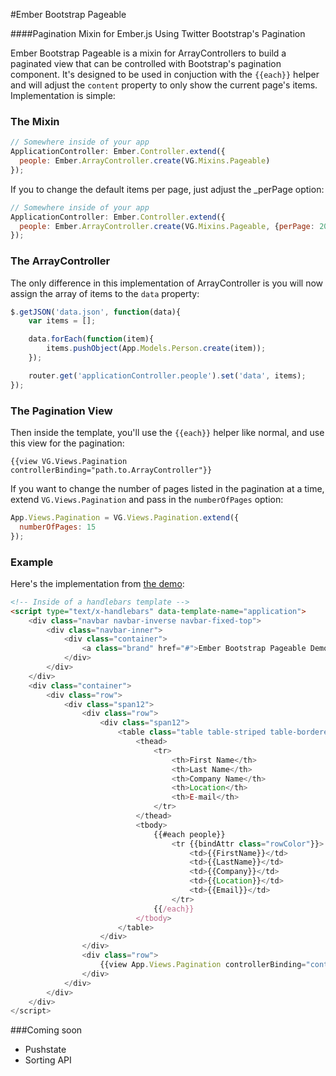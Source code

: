 #Ember Bootstrap Pageable

####Pagination Mixin for Ember.js Using Twitter Bootstrap's Pagination

Ember Bootstrap Pageable is a mixin for ArrayControllers to build a paginated 
view that can be controlled with Bootstrap's pagination component. It's designed
to be used in conjuction with the `{{each}}` helper and will adjust the `content`
property to only show the current page's items.  Implementation is simple:

### The Mixin

```javascript
// Somewhere inside of your app
ApplicationController: Ember.Controller.extend({
  people: Ember.ArrayController.create(VG.Mixins.Pageable)
});
```

If you to change the default items per page, just adjust the _perPage option:

```javascript
// Somewhere inside of your app
ApplicationController: Ember.Controller.extend({
  people: Ember.ArrayController.create(VG.Mixins.Pageable, {perPage: 20})
});
```

### The ArrayController
The only difference in this implementation of ArrayController is you will now
assign the array of items to the `data` property:

```javascript
$.getJSON('data.json', function(data){
	var items = [];

	data.forEach(function(item){
		items.pushObject(App.Models.Person.create(item));
	});

	router.get('applicationController.people').set('data', items);
});
```

### The Pagination View

Then inside the template, you'll use the `{{each}}` helper like normal, and use 
this view for the pagination:

    {{view VG.Views.Pagination controllerBinding="path.to.ArrayController"}}

If you want to change the number of pages listed in the pagination at a time,
extend `VG.Views.Pagination` and pass in the `numberOfPages` option:

```javascript
App.Views.Pagination = VG.Views.Pagination.extend({
  numberOfPages: 15
});
```

### Example

Here's the implementation from [the demo](http://visualguruz.com/ember-pageable-demo/):

```html
<!-- Inside of a handlebars template -->
<script type="text/x-handlebars" data-template-name="application">
	<div class="navbar navbar-inverse navbar-fixed-top">
		<div class="navbar-inner">
			<div class="container">
				<a class="brand" href="#">Ember Bootstrap Pageable Demo</a>
			</div>
		</div>
	</div>
	<div class="container">
		<div class="row">
			<div class="span12">
				<div class="row">
					<div class="span12">
						<table class="table table-striped table-bordered table-condensed">
							<thead>
								<tr>
									<th>First Name</th>
									<th>Last Name</th>
									<th>Company Name</th>
									<th>Location</th>
									<th>E-mail</th>
								</tr>
							</thead>
							<tbody>
								{{#each people}}
									<tr {{bindAttr class="rowColor"}}>
										<td>{{FirstName}}</td>
										<td>{{LastName}}</td>
										<td>{{Company}}</td>
										<td>{{Location}}</td>
										<td>{{Email}}</td>
									</tr>
								{{/each}}
							</tbody>
						</table>
					</div>
				</div>
				<div class="row">
					{{view App.Views.Pagination controllerBinding="controller.people" classNames="span12"}}
				</div>
			</div>
		</div>
	</div>
</script>
```

###Coming soon

- Pushstate
- Sorting API
